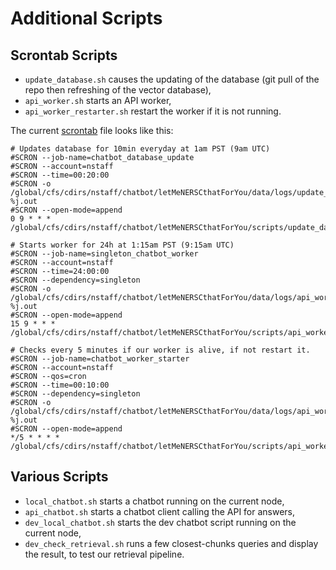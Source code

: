 # Additional Scripts

## Scrontab Scripts

* `update_database.sh` causes the updating of the database (git pull of the repo then refreshing of the vector database),
* `api_worker.sh` starts an API worker,
* `api_worker_restarter.sh` restart the worker if it is not running.

The current [scrontab](https://docs.nersc.gov/jobs/workflow/scrontab/) file looks like this:

```shell
# Updates database for 10min everyday at 1am PST (9am UTC)
#SCRON --job-name=chatbot_database_update
#SCRON --account=nstaff
#SCRON --time=00:20:00
#SCRON -o /global/cfs/cdirs/nstaff/chatbot/letMeNERSCthatForYou/data/logs/update_database/output-%j.out
#SCRON --open-mode=append
0 9 * * * /global/cfs/cdirs/nstaff/chatbot/letMeNERSCthatForYou/scripts/update_database.sh

# Starts worker for 24h at 1:15am PST (9:15am UTC)
#SCRON --job-name=singleton_chatbot_worker
#SCRON --account=nstaff
#SCRON --time=24:00:00
#SCRON --dependency=singleton
#SCRON -o /global/cfs/cdirs/nstaff/chatbot/letMeNERSCthatForYou/data/logs/api_worker/worker_output-%j.out
#SCRON --open-mode=append
15 9 * * * /global/cfs/cdirs/nstaff/chatbot/letMeNERSCthatForYou/scripts/api_worker.sh

# Checks every 5 minutes if our worker is alive, if not restart it.
#SCRON --job-name=chatbot_worker_starter
#SCRON --account=nstaff
#SCRON --qos=cron
#SCRON --time=00:10:00
#SCRON --dependency=singleton
#SCRON -o /global/cfs/cdirs/nstaff/chatbot/letMeNERSCthatForYou/data/logs/api_worker/restarter_output-%j.out
#SCRON --open-mode=append
*/5 * * * * /global/cfs/cdirs/nstaff/chatbot/letMeNERSCthatForYou/scripts/api_worker_restarter.sh
```

## Various Scripts

* `local_chatbot.sh` starts a chatbot running on the current node,
* `api_chatbot.sh` starts a chatbot client calling the API for answers,
* `dev_local_chatbot.sh` starts the dev chatbot script running on the current node,
* `dev_check_retrieval.sh` runs a few closest-chunks queries and display the result, to test our retrieval pipeline.
